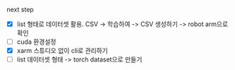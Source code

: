 next step
    
- [x] list 형태로 데이터셋 활용. CSV -> 학습하여 -> CSV 생성하기 -> robot arm으로 확인   
- [ ] cuda 환경설정   
- [x] xarm 스튜디오 없이 cli로 관리하기   
- [ ] list 데이터셋 형태 -> torch dataset으로 만들기
